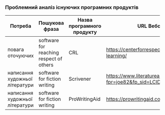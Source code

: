 ### Проблемний аналіз існуючих програмних продуктів

 Потреба | Пошукова фраза | Назва програмного продукту | URL Вебсторінки продукту | Тип ліцензії | Інформаційна незадоволенність 1 | Інформаційна незадоволенність 2 | Інформаційна незадоволенність 3
--- | --- | --- | --- | --- | --- | --- | ---
 повага оточуючих | software for reaching respect of others | CRL | https://centerforrespectfulleadership.org/online-learning/ | Proprietary | Відсутність українського інтерфейсу | Велика ціна | Невраховано інші потреби
 написання художньої літератури | software for fiction writing | Scrivener | https://www.literatureandlatte.com/scrivener/overview?fpr=joe82&fp_sid=LCID_9ZoqRfcCIA | Proprietary | Відсутність українського інтерфейсу | Велика ціна | Невраховано інші потреби
 написання художньої літератури | software for fiction writing | ProWritingAid | https://prowritingaid.com/pricing?vc=HJQLHSE1DH | Proprietary | Выдсутність українського інтерфейсу |  | Невраховано інші потреби

